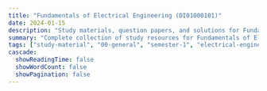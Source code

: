 ```yaml
---
title: "Fundamentals of Electrical Engineering (DI01000101)"
date: 2024-01-15
description: "Study materials, question papers, and solutions for Fundamentals of Electrical Engineering (DI01000101) - General Studies, Semester 1"
summary: "Complete collection of study resources for Fundamentals of Electrical Engineering including syllabus, question papers from 2024, and detailed solutions"
tags: ["study-material", "00-general", "semester-1", "electrical-engineering", "fundamentals", "DI01000101"]
cascade:
  showReadingTime: false
  showWordCount: false
  showPagination: false
---
```

